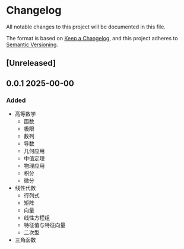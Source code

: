 # Changelog

All notable changes to this project will be documented in this file.

The format is based on [Keep a Changelog](https://keepachangelog.com/en/1.1.0/),
and this project adheres to [Semantic Versioning](https://semver.org/spec/v2.0.0.html).

## [Unreleased]




## 0.0.1 2025-00-00

### Added

- 高等数学
	- 函数
	- 极限
	- 数列
	- 导数
	- 几何应用
	- 中值定理
	- 物理应用
	- 积分
	- 微分
- 线性代数
	- 行列式
	- 矩阵
	- 向量
	- 线性方程组
	- 特征值与特征向量
	- 二次型
- 三角函数




